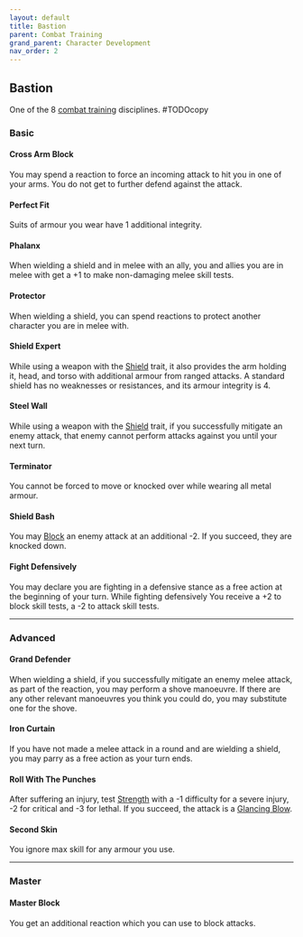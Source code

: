 ```yaml
---
layout: default
title: Bastion
parent: Combat Training
grand_parent: Character Development
nav_order: 2
---
```

## Bastion
One of the 8 [combat training](Combat-Training) disciplines.
#TODOcopy

### Basic
#### Cross Arm Block
You may spend a reaction to force an incoming attack to hit you in one of your arms. You do not get to further defend against the attack.

#### Perfect Fit
Suits of armour you wear have 1 additional integrity.

#### Phalanx
When wielding a shield and in melee with an ally, you and allies you are in melee with get a +1 to make non-damaging melee skill tests.

#### Protector
When wielding a shield, you can spend reactions to protect another character you are in melee with.

#### Shield Expert
While using a weapon with the [Shield](Weapon-Traits#Shield) trait, it also provides the arm holding it, head, and torso with additional armour from ranged attacks. A standard shield has no weaknesses or resistances, and its armour integrity is 4. 

#### Steel Wall
While using a weapon with the [Shield](Weapon-Traits#Shield) trait, if you successfully mitigate an enemy attack, that enemy cannot perform attacks against you until your next turn.

#### Terminator
You cannot be forced to move or knocked over while wearing all metal armour.

#### Shield Bash
You may [Block](Combat#Block) an enemy attack at an additional -2. If you succeed, they are knocked down.

#### Fight Defensively
You may declare you are fighting in a defensive stance as a free action at the beginning of your turn. While fighting defensively You receive a +2 to block skill tests, a -2 to attack skill tests.

---

### Advanced
#### Grand Defender
When wielding a shield, if you successfully mitigate an enemy melee attack, as part of the reaction, you may perform a shove manoeuvre. If there are any other relevant manoeuvres you think you could do, you may substitute one for the shove.

#### Iron Curtain
If you have not made a melee attack in a round and are wielding a shield, you may parry as a free action as your turn ends.

#### Roll With The Punches
After suffering an injury, test [Strength](Strength) with a -1 difficulty for a severe injury, -2 for critical and -3 for lethal. If you succeed, the attack is a [Glancing Blow](Combat#Glancing%20Blow).

#### Second Skin
You ignore max skill for any armour you use.

---

### Master
#### Master Block
You get an additional reaction which you can use to block attacks.
